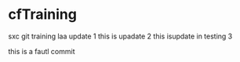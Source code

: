 # cfTraining
sxc git training 
laa update 1
this is upadate 2
this isupdate in testing 3

this is a fautl commit